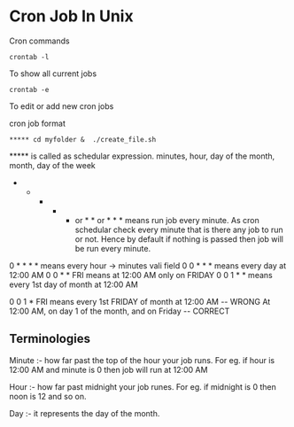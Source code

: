 # Cron Job In Unix

Cron commands


```
crontab -l 
```

To show all current jobs


```
crontab -e
```

To edit or add new cron jobs


cron job format

```
***** cd myfolder &  ./create_file.sh
```

***** is called as schedular expression.
minutes, hour, day of the month, month, day of the week

* * * * * or * * or * * * means run job every minute. As cron schedular check every minute that is there any job to run or not. Hence by default if nothing is passed then job will be run every minute.

0 * * * * means every hour -> minutes vali field 
0 0 * * * means every day at 12:00 AM
0 0 * * FRI means at 12:00 AM only on FRIDAY
0 0 1 * * means every 1st day of month at 12:00 AM

0 0 1 * FRI means every 1st FRIDAY of month at 12:00 AM -- WRONG
        At 12:00 AM, on day 1 of the month, and on Friday -- CORRECT

## Terminologies

Minute :- how far past the top of the hour your job runs. For eg. if hour is 12:00 AM and minute is 0 then job will run at 12:00 AM

Hour :- how far past midnight your job runes. For eg. if midnight is 0 then noon is 12 and so on.

Day :- it represents the day of the month.
